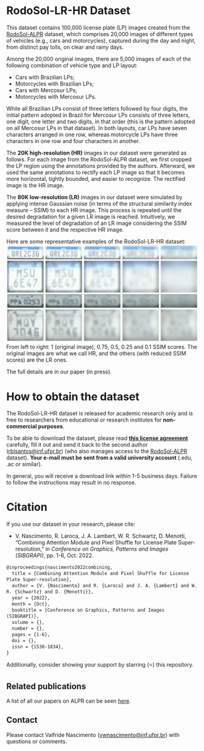 # RodoSol-LR-HR Dataset

This dataset contains 100,000 license plate (LP) images created from the [RodoSol-ALPR](https://github.com/raysonlaroca/rodosol-alpr-dataset) dataset, which comprises 20,000 images of different types of vehicles (e.g., cars and motorcycles), captured during the day and night, from distinct pay tolls, on clear and rainy days.

Among the 20,000 original images, there are 5,000 images of each of the following combination of vehicle type and LP layout:

* Cars with Brazilian LPs;
* Motorcycles with Brazilian LPs;
* Cars with Mercosur LPs;
* Motorcycles with Mercosur LPs.

While all Brazilian LPs consist of three letters followed by four digits, the initial pattern adopted in Brazil for Mercosur LPs consists of three letters, one digit, one letter and two digits, in that order (this is the pattern adopted on all Mercosur LPs in that dataset). In both layouts, car LPs have seven characters arranged in one row, whereas motorcycle LPs have three characters in one row and four characters in another.

The <b>20K high-resolution (HR)</b> images in our dataset were generated as follows. For each image from the RodoSol-ALPR dataset, we first cropped the LP region using the annotations provided by the authors. Afterward, we used the same annotations to rectify each LP image so that it becomes more horizontal, tightly bounded, and easier to recognize. The rectified image is the HR image.

The <b>80K low-resolution (LR)</b> images in our dataset were simulated by applying intense Gaussian noise (in terms of the structural similarity index measure &ndash; SSIM) to each HR image. This process is repeated until the desired degradation for a given LR image is reached. Intuitively, we measured the level of degradation of an LR image considering the SSIM score between it and the respective HR image.

Here are some representative examples of the RodoSol-LR-HR dataset:  
<img src="./media/image.png" width="600"/>  
From left to right: 1 (original image), 0.75, 0.5, 0.25 and 0.1 SSIM scores. The original images are what we call HR, and the others (with reduced SSIM scores) are the LR ones.
<br>

The full details are in our paper (in press).

# How to obtain the dataset

The RodoSol-LR-HR dataset is released for academic research only and is free to researchers from educational or research institutes for **non-commercial purposes**. 

To be able to download the dataset, please read [**this license agreement**](./pdfs/license-agreement.pdf) carefully, fill it out and send it back to the second author ([rblsantos@inf.ufpr.br](mailto:rblsantos@inf.ufpr.br)) (who also manages access to the [RodoSol-ALPR](https://github.com/raysonlaroca/rodosol-alpr-dataset) dataset). **Your e-mail must be sent from a valid university account** (.edu, .ac or similar).

In general, you will receive a download link within 1-5 business days. Failure to follow the instructions may result in no response.


# Citation

If you use our dataset in your research, please cite:

* V. Nascimento, R. Laroca, J. A. Lambert, W. R. Schwartz, D. Menotti, “Combining Attention Module and Pixel Shuffle for License Plate Super-resolution,” in *Conference on Graphics, Patterns and Images (SIBGRAPI)*, pp. 1-6, Oct. 2022.

```
@inproceedings{nascimento2022combining,
  title = {Combining Attention Module and Pixel Shuffle for License Plate Super-resolution},
  author = {V. {Nascimento} and R. {Laroca} and J. A. {Lambert} and W. R. {Schwartz} and D. {Menotti}},
  year = {2022},
  month = {Oct},
  booktitle = {Conference on Graphics, Patterns and Images (SIBGRAPI)},
  volume = {},
  number = {},
  pages = {1-6},
  doi = {},
  issn = {1530-1834},
}
```

Additionally, consider showing your support by starring (:star:) this repository.

## Related publications

A list of all our papers on ALPR can be seen [here](https://scholar.google.com/scholar?hl=pt-BR&as_sdt=0%2C5&as_ylo=2018&q=allintitle%3A+plate+OR+license+OR+vehicle+author%3A%22David+Menotti%22&btnG=).

## Contact

Please contact Valfride Nascimento ([vwnascimento@inf.ufpr.br](mailto:rblsantos@inf.ufpr.br)) with questions or comments.

